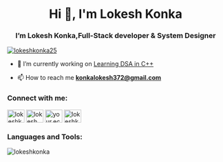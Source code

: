 <h1 align="center">Hi 👋, I'm Lokesh Konka</h1>
<h3 align="center">I’m Lokesh Konka,Full-Stack developer & System Designer</h3>

<p align="left"> <a href="https://twitter.com/lokeshkonka25" target="blank"><img src="https://img.shields.io/twitter/follow/lokeshkonka25?logo=twitter&style=for-the-badge" alt="lokeshkonka25" /></a> </p>

- 🔭 I’m currently working on [Learning  DSA in C++](https://github.com/lokeshkonka/dsa-prac)

- 📫 How to reach me **konkalokesh372@gmail.com**

<h3 align="left">Connect with me:</h3>
<p align="left">
<a href="https://twitter.com/lokeshkonka25" target="blank"><img align="center" src="https://raw.githubusercontent.com/rahuldkjain/github-profile-readme-generator/master/src/images/icons/Social/twitter.svg" alt="lokeshkonka25" height="30" width="40" /></a>
<a href="https://linkedin.com/in/lokeshkonka25" target="blank"><img align="center" src="https://raw.githubusercontent.com/rahuldkjain/github-profile-readme-generator/master/src/images/icons/Social/linked-in-alt.svg" alt="lokesh konka" height="30" width="40" /></a>
<a href="https://instagram.com/your.ecg" target="blank"><img align="center" src="https://raw.githubusercontent.com/rahuldkjain/github-profile-readme-generator/master/src/images/icons/Social/instagram.svg" alt="your.ecg" height="30" width="40" /></a>
<a href="https://auth.geeksforgeeks.org/user/lokeshkonka" target="blank"><img align="center" src="https://raw.githubusercontent.com/rahuldkjain/github-profile-readme-generator/master/src/images/icons/Social/geeks-for-geeks.svg" alt="lokeshkonka" height="30" width="40" /></a>
</p>

<h3 align="left">Languages and Tools:</h3>


<p><img align="center" src="https://github-readme-stats.vercel.app/api/top-langs?username=lokeshkonka&show_icons=true&locale=en&layout=compact" alt="lokeshkonka" /></p>


